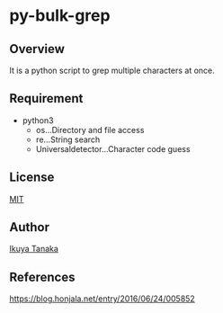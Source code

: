 # py-bulk-grep

## Overview

It is a python script to grep multiple characters at once.

## Requirement

- python3
  - os...Directory and file access
  - re...String search
  - Universaldetector...Character code guess


## License
[MIT](https://github.com/i-tanaka730/bulk_grep//blob/master/LICENSE)

## Author
[Ikuya Tanaka](https://github.com/i-tanaka730)

## References
https://blog.honjala.net/entry/2016/06/24/005852
